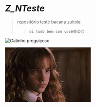# ***Z_NTeste***
>repositório teste bacana zuitola
>> `oi tudo bem com você😎😍😶`

![Gatinho preguiçoso](https://media.giphy.com/media/8KkLpYUZ2bGXQUNlv3/giphy.gif)

![Hermione triste e linda](https://github.com/Zuitow/Z_NTeste/blob/main/herminone.jfif)
